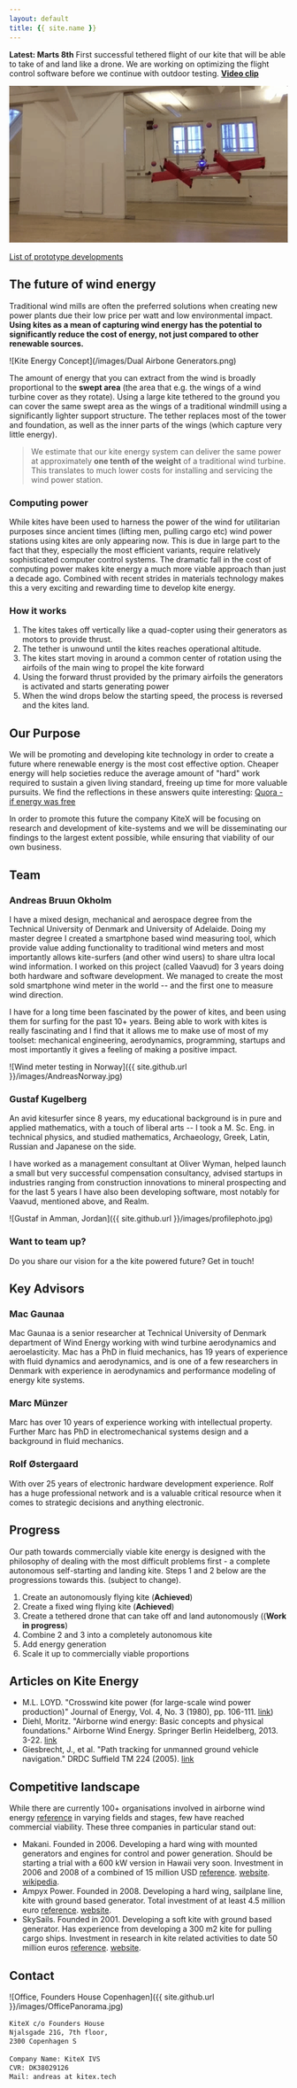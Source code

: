 ```yaml
---
layout: default
title: {{ site.name }}
---
```


**Latest: Marts 8th** First successful tethered flight of our kite that will be able to take of and land like a drone. We are working on optimizing the flight control software before we continue with outdoor testing. **[Video clip](https://youtu.be/QKZIdXsHDRg)**

![Gif of SuperQ flying indoor](/images/SuperQTetheredIndoor.gif)

[List of prototype developments](/prototypes)


## The future of wind energy
Traditional wind mills are often the preferred solutions when creating new power plants due their low price per watt and low environmental impact. **Using kites as a mean of capturing wind energy has the potential to significantly reduce the cost of energy, not just compared to other renewable sources.**

![Kite Energy Concept](/images/Dual Airbone Generators.png)

The amount of energy that you can extract from the wind is broadly proportional to the **swept area** (the area that e.g. the wings of a wind turbine cover as they rotate). Using a large kite tethered to the ground you can cover the same swept area as the wings of a traditional windmill using a significantly lighter support structure. The tether replaces most of the tower and foundation, as well as the inner parts of the wings (which capture very little energy).

> We estimate that our kite energy system can deliver the same power at approximately **one tenth of the weight** of a traditional wind turbine. This translates to much lower costs for installing and servicing the wind power station.

### Computing power

While kites have been used to harness the power of the wind for utilitarian purposes since ancient times (lifting men, pulling cargo etc) wind power stations using kites are only appearing now. This is due in large part to the fact that they, especially the most efficient variants, require relatively sophisticated computer control systems. The dramatic fall in the cost of computing power makes kite energy a much more viable approach than just a decade ago. Combined with recent strides in materials technology makes this a very exciting and rewarding time to develop kite energy.

### How it works

1. The kites takes off vertically like a quad-copter using their generators as motors to provide thrust.
2. The tether is unwound until the kites reaches operational altitude.
3. The kites start moving in around a common center of rotation using the airfoils of the main wing to propel the kite forward
4. Using the forward thrust provided by the primary airfoils the generators is activated and starts generating power
5. When the wind drops below the starting speed, the process is reversed and the kites land.

## Our Purpose
We will be promoting and developing kite technology in order to create a future where renewable energy is the most cost effective option. Cheaper energy will help societies reduce the average amount of "hard" work required to sustain a given living standard, freeing up time for more valuable pursuits. We find the reflections in these answers quite interesting: [Quora - if energy was free](https://www.quora.com/If-energy-was-free-and-renewable-how-would-the-economy-be-fundamentally-different-from-what-it-is-now)

In order to promote this future the company KiteX will be focusing on research and development of kite-systems and we will be disseminating our findings to the largest extent possible, while ensuring that viability of our own business.

## <a name="team" class="anchor"></a>Team

### Andreas Bruun Okholm
I have a mixed design, mechanical and aerospace degree from the Technical University of Denmark and University of Adelaide. Doing my master degree I created a smartphone based wind measuring tool, which provide value adding functionality to traditional wind meters and most importantly allows kite-surfers (and other wind users) to share ultra local wind information. I worked on this project (called Vaavud) for 3 years doing both hardware and software development. We managed to create the most sold smartphone wind meter in the world -- and the first one to measure wind direction.

I have for a long time been fascinated by the power of kites, and been using them for surfing for the past 10+ years. Being able to work with kites is really fascinating and I find that it allows me to make use of most of my toolset: mechanical engineering, aerodynamics, programming, startups and most importantly it gives a feeling of making a positive impact.

![Wind meter testing in Norway]({{ site.github.url }}/images/AndreasNorway.jpg)

### Gustaf Kugelberg

An avid kitesurfer since 8 years, my educational background is in pure and applied mathematics, with a touch of liberal arts -- I took a M. Sc. Eng. in technical physics, and studied mathematics, Archaeology, Greek, Latin, Russian and Japanese on the side.

I have worked as a management consultant at Oliver Wyman, helped launch a small but very successful compensation consultancy, advised startups in industries ranging from construction innovations to mineral prospecting and for the last 5 years I have also been developing software, most notably for Vaavud, mentioned above, and Realm.

![Gustaf in Amman, Jordan]({{ site.github.url }}/images/profilephoto.jpg)


### Want to team up?
Do you share our vision for a the kite powered future? Get in touch!


## Key Advisors

### Mac Gaunaa
Mac Gaunaa is a senior researcher at Technical University of Denmark department of Wind Energy working with wind turbine aerodynamics and aeroelasticity. Mac has a PhD in fluid mechanics, has 19 years of experience with fluid dynamics and aerodynamics, and is one of a few researchers in Denmark with experience in aerodynamics and performance modeling of energy kite systems.

### Marc Münzer
Marc has over 10 years of experience working with intellectual property. Further Marc has PhD in electromechanical systems design and a background in fluid mechanics.

### Rolf Østergaard
With over 25 years of electronic hardware development experience. Rolf has a huge professional network and is a valuable critical resource when it comes to strategic decisions and anything electronic.


## <a name="progress" class="anchor"></a>Progress
Our path towards commercially viable kite energy is designed with the philosophy of dealing with the most difficult problems first - a complete autonomous self-starting and landing kite. Steps 1 and 2 below are the progressions towards this. (subject to change).

1. Create an autonomously flying kite (**Achieved**)
2. Create a fixed wing flying kite (**Achieved**)
3. Create a tethered drone that can take off and land autonomously ((**Work in progress**)
4. Combine 2 and 3 into a completely autonomous kite
5. Add energy generation
6. Scale it up to commercially viable proportions

## Articles on Kite Energy

* M.L. LOYD.  "Crosswind kite power (for large-scale wind power production)" Journal of Energy, Vol. 4, No. 3 (1980), pp. 106-111.
[link](http://edge.rit.edu/content/R15901/public/Matt%20Kennedy/homes.esat.kuleuven.be_~highwind_wp-content_uploads_2011_07_Loyd1980.pdf))
* Diehl, Moritz. "Airborne wind energy: Basic concepts and physical foundations." Airborne Wind Energy. Springer Berlin Heidelberg, 2013. 3-22. [link](http://homes.esat.kuleuven.be/~highwind/wp-content/uploads/2013/08/Diehl2013a.pdf)
* Giesbrecht, J., et al. "Path tracking for unmanned ground vehicle navigation." DRDC Suffield TM 224 (2005). [link](http://cradpdf.drdc-rddc.gc.ca/PDFS/unc45/p524913.pdf)

## Competitive landscape

While there are currently 100+ organisations involved in airborne wind energy [reference](http://energykitesystems.net/AWEstakeholders/index.html) in varying fields and stages, few have reached commercial viability. These three companies in particular stand out:

* Makani. Founded in 2006. Developing a hard wing with mounted generators and engines for control and power generation. Should be starting a trial with a 600 kW version in Hawaii very soon. Investment in 2006 and 2008 of a combined of 15 million USD [reference](http://www.itechpost.com/articles/9658/20130523/google-x-makani-power-make-traditional-wind-energy-obsolete.htm). [website](https://www.google.com/makani/). [wikipedia](https://en.wikipedia.org/wiki/Makani_Power).  
* Ampyx Power. Founded in 2008. Developing a hard wing, sailplane line, kite with ground based generator. Total investment of at least 4.5 million euro [reference](https://www.ampyxpower.com/partners). [website](https://www.ampyxpower.com).
* SkySails. Founded in 2001. Developing a soft kite with ground based generator. Has experience from developing a 300 m2 kite for pulling cargo ships. Investment in research in kite related activities to date 50 million euros [reference](http://www.skysails.info/english/power/development/). [website](http://www.skysails.info/).


## <a name="contact" class="anchor"></a>Contact

![Office, Founders House Copenhagen]({{ site.github.url }}/images/OfficePanorama.jpg)

```
KiteX c/o Founders House
Njalsgade 21G, 7th floor,
2300 Copenhagen S

Company Name: KiteX IVS
CVR: DK38029126
Mail: andreas at kitex.tech
```
